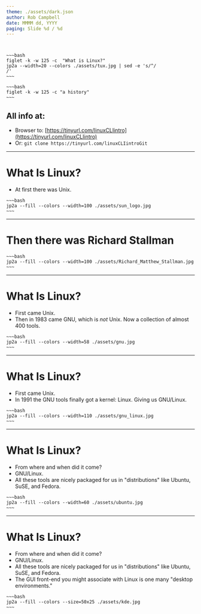 ```yaml
---
theme: ./assets/dark.json
author: Rob Campbell
date: MMMM dd, YYYY
paging: Slide %d / %d
---
```






```


```
```
~~~bash
figlet -k -w 125 -c  "What is Linux?" 
jp2a --width=20 --colors ./assets/tux.jpg | sed -e 's/^/                                                      /'
~~~
```
```
~~~bash
figlet -k -w 125 -c "a history"
~~~
```
## All info at:
* Browser to: [https://tinyurl.com/linuxCLIintro](https://tinyurl.com/linuxCLIintro)
* Or: `git clone https://tinyurl.com/linuxCLIintroGit`

---





# What Is Linux?
* At first there was Unix.

```
~~~bash
jp2a --fill --colors --width=100 ./assets/sun_logo.jpg
~~~
```
---





# Then there was Richard Stallman
```
~~~bash
jp2a --fill --colors --width=100 ./assets/Richard_Matthew_Stallman.jpg
~~~
```
---





# What Is Linux?
* First came Unix.
* Then in 1983 came GNU, which is *not* Unix. Now a collection of almost 400 tools. 

```
~~~bash
jp2a --fill --colors --width=58 ./assets/gnu.jpg
~~~
```
---



# What Is Linux?
* First came Unix.
* In 1991 the GNU tools finally got a kernel: Linux. Giving us GNU/Linux. 

```
~~~bash
jp2a --fill --colors --width=110 ./assets/gnu_linux.jpg
~~~
```
---




# What Is Linux?
* From where and when did it come? 
* GNU/Linux. 
* All these tools are nicely packaged for us in "distributions" like Ubuntu, SuSE, and Fedora.

```
~~~bash
jp2a --fill --colors --width=60 ./assets/ubuntu.jpg
~~~
```
---




# What Is Linux?
* From where and when did it come? 
* GNU/Linux. 
* All these tools are nicely packaged for us in "distributions" like Ubuntu, SuSE, and Fedora.
* The GUI front-end you might associate with Linux is one many "desktop environments."

```
~~~bash
jp2a --fill --colors --size=50x25 ./assets/kde.jpg
~~~
```
